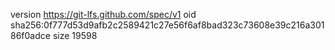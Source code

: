 version https://git-lfs.github.com/spec/v1
oid sha256:0f777d53d9afb2c2589421c27e56f6af8bad323c73608e39c216a30186f0adce
size 19598
